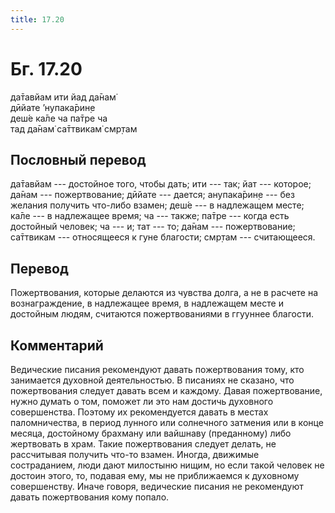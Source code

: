 ```yaml
---
title: 17.20
---
```


# Бг. 17.20
да̄тавйам ити йад да̄нам̇<br/>
дӣйате ’нупака̄рин̣е<br/>
деш́е ка̄ле ча па̄тре ча<br/>
тад да̄нам̇ са̄ттвикам̇ смр̣там
## Пословный перевод

да̄тавйам --- достойное того, чтобы дать; ити --- так; йат --- которое;
да̄нам --- пожертвование; дӣйате --- дается; анупака̄рин̣е --- без желания
получить что-либо взамен; деш́е --- в надлежащем месте; ка̄ле --- в
надлежащее время; ча --- также; па̄тре --- когда есть достойный человек;
ча --- и; тат --- то; да̄нам --- пожертвование; са̄ттвикам --- относящееся
к гуне благости; смр̣там --- считающееся.

## Перевод

Пожертвования, которые делаются из чувства долга, а не в расчете на
вознаграждение, в надлежащее время, в надлежащем месте и достойным
людям, считаются пожертвованиями в ггууннее благости.

## Комментарий

Ведические писания рекомендуют давать пожертвования тому, кто занимается
духовной деятельностью. В писаниях не сказано, что пожертвования следует
давать всем и каждому. Давая пожертвование, нужно думать о том, поможет
ли это нам достичь духовного совершенства. Поэтому их рекомендуется
давать в местах паломничества, в период лунного или солнечного затмения
или в конце месяца, достойному брахману или вайшнаву (преданному) либо
жертвовать в храм. Такие пожертвования следует делать, не рассчитывая
получить что-то взамен. Иногда, движимые состраданием, люди дают
милостыню нищим, но если такой человек не достоин этого, то, подавая
ему, мы не приближаемся к духовному совершенству. Иначе говоря,
ведические писания не рекомендуют давать пожертвования кому попало.
